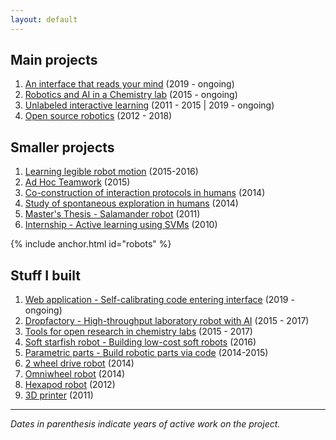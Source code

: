```yaml
---
layout: default
---
```


## Main projects

1. [An interface that reads your mind](vault) (2019 - ongoing)
1. [Robotics and AI in a Chemistry lab](chemobot) (2015 - ongoing)
1. [Unlabeled interactive learning](thesis) (2011 - 2015 \| 2019 - ongoing)
1. [Open source robotics](open_robotics) (2012 - 2018)

## Smaller projects

1. [Learning legible robot motion](legible_motion) (2015-2016)
1. [Ad Hoc Teamwork](adhoc_team) (2015)
1. [Co-construction of interaction protocols in humans](coco_game) (2014)
1. [Study of spontaneous exploration in humans](human_exploration) (2014)
1. [Master's Thesis - Salamander robot](salamander) (2011)
1. [Internship - Active learning using SVMs](active_learning) (2010)

{% include anchor.html id="robots" %}
## Stuff I built

1. [Web application - Self-calibrating code entering interface](vault) (2019 - ongoing)
1. [Dropfactory - High-throughput laboratory robot with AI](https://github.com/croningp/dropfactory) (2015 - 2017)
1. [Tools for open research in chemistry labs](open_robotics#laboratory-robotics) (2015 - 2017)
1. [Soft starfish robot - Building low-cost soft robots](https://github.com/poppy-project/poppy-soft-starfish) (2016)
1. [Parametric parts - Build robotic parts via code](parametric_parts) (2014-2015)
1. [2 wheel drive robot](https://github.com/jgrizou/robot_2WD) (2014)
1. [Omniwheel robot](https://github.com/jgrizou/robot_omniwheel) (2014)
1. [Hexapod robot](https://github.com/jgrizou/robot_hexapod) (2012)
1. [3D printer](3D_printer) (2011)

---

*Dates in parenthesis indicate years of active work on the project.*
